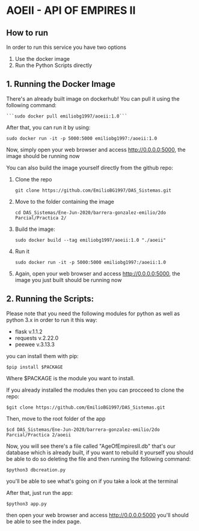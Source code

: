 # AOEII - API OF EMPIRES II

## How to run
In order to run this service you have two options
1. Use the docker image
2. Run the Python Scripts directly

## 1. Running the Docker Image

There's an already built image on dockerhub! You can pull it using the following command:

    ```sudo docker pull emiliobg1997/aoeii:1.0```
    
After that, you can run it by using:

 ```sudo docker run -it -p 5000:5000 emiliobg1997:/aoeii:1.0 ```

Now, simply open your web browser and access http://0.0.0.0:5000, the image should be running now

You can also build the image yourself directly from the github repo:
1. Clone the repo    
    
    ```git clone https://github.com/EmilioBG1997/DAS_Sistemas.git```
    
2. Move to the folder containing the image
    
    ```cd DAS_Sistemas/Ene-Jun-2020/barrera-gonzalez-emilio/2do Parcial/Practica 2/```
    
3. Build the image:

    ```sudo docker build --tag emiliobg1997/aoeii:1.0 "./aoeii"```
    
4. Run it
   
   ```sudo docker run -it -p 5000:5000 emiliobg1997:/aoeii:1.0```
   
5. Again, open your web browser and access http://0.0.0.0:5000, the image you just built should be running now

## 2. Running the Scripts:

Please note that you need the following modules for python as well as python 3.x in order to run it this way:

- flask v.1.1.2
- requests v.2.22.0
- peewee v.3.13.3

you can install them with pip:

```$pip install $PACKAGE```

Where $PACKAGE is the module you want to install.

If you already installed the modules then you can procceed to clone the repo:

```$git clone https://github.com/EmilioBG1997/DAS_Sistemas.git```

Then, move to the root folder of the app

```$cd DAS_Sistemas/Ene-Jun-2020/barrera-gonzalez-emilio/2do Parcial/Practica 2/aoeii```

Now, you will see there's a file called "AgeOfEmpiresII.db" that's our database which is already built, if you want to rebuild it yourself you should be able to do so deleting the file and then running the following command:

```$python3 dbcreation.py```

you'll be able to see what's going on if you take a look at the terminal

After that, just run the app:

```$python3 app.py```

then open your web browser and access http://0.0.0.0:5000
you'll should be able to see the index page.
